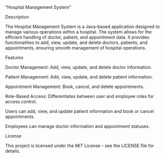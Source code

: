"Hospital Management System"

Description

The Hospital Management System is a Java-based application designed to manage various operations within a hospital. The system allows for the efficient handling of doctor, patient, and appointment data. It provides functionalities to add, view, update, and delete doctors, patients, and appointments, ensuring smooth management of hospital operations.

Features

Doctor Management: Add, view, update, and delete doctor information.

Patient Management: Add, view, update, and delete patient information.

Appointment Management: Book, cancel, and delete appointments.

Role-Based Access: Differentiates between user and employee roles for access control.

Users can add, view, and update patient information and book or cancel appointments.

Employees can manage doctor information and appointment statuses.

License

This project is licensed under the MIT License - see the LICENSE file for details.
